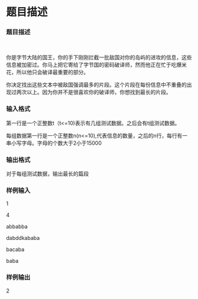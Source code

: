 # 题目描述


<h3>
题目描述
</h3>
<p>
<br/>
</p>
<p>
你是字节大陆的国王，你的手下刚刚拦截一批敌国对你的岛屿的进攻的信息，这些信息被加密过。你马上把它寄给了字节国的密码破译师，然而他正在忙于吃爆米花，所以他只会破译最重要的部分。
</p>
<p>
你决定找出这些文本中被敌国强调最多的片段。这个片段在每份信息中不重叠的出现过两次以上。因为你并不是很喜欢你的破译师，你想找到最长的片段。
</p>
<h3>
输入格式
</h3>
<p>
第一行是一个正整数t（t&lt;=10)表示有几组测试数据。之后会有t组测试数据。
</p>
<p>
每组数据第一行是一个正整数n(n&lt;=10),代表信息的数量，之后的n行，每行有一串小写字母。字母的个数大于2小于15000
</p>
<h3>
输出格式
</h3>
<p>
对于每组测试数据，输出最长的篇段
</p>
<h3>
样例输入
</h3>
<p>
1
</p>
<p>
4
</p>
<p>
abbabba
</p>
<p>
dabddkababa
</p>
<p>
bacaba
</p>
<p>
baba
</p>
<h3>
样例输出
</h3>
<p>
2
</p>
